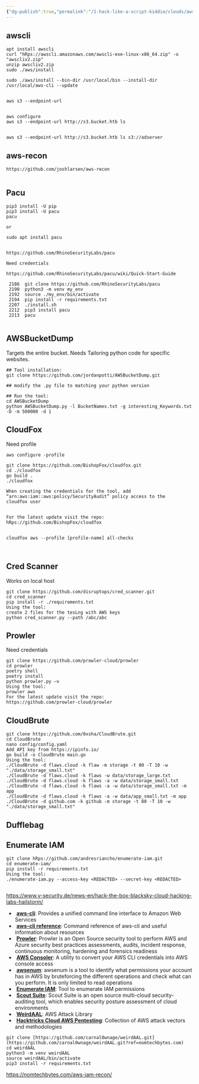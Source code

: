 ```yaml
---
{"dg-publish":true,"permalink":"/1-hack-like-a-script-kiddie/clouds/aws/aws-tools/","noteIcon":"","created":"2025-04-15T14:11:19.592-04:00"}
---
```






## awscli
```
apt install awscli
curl "hRps://awscli.amazonaws.com/awscli-exe-linux-x86_64.zip" -o "awscliv2.zip"
unzip awscliv2.zip
sudo ./aws/install

sudo ./aws/install --bin-dir /usr/local/bin --install-dir /usr/local/aws-cli --update


aws s3 --endpoint-url


aws configure
aws s3 --endpoint-url http://s3.bucket.htb ls


aws s3 --endpoint-url http://s3.bucket.htb ls s3://adserver
```

## aws-recon
```
https://github.com/joshlarsen/aws-recon


```
## Pacu
```
pip3 install -U pip
pip3 install -U pacu
pacu

or

sudo apt install pacu


https://github.com/RhinoSecurityLabs/pacu

Need credentials

https://github.com/RhinoSecurityLabs/pacu/wiki/Quick-Start-Guide

 2186  git clone https://github.com/RhinoSecurityLabs/pacu
 2190  python3 -m venv my_env
 2192  source ./my_env/bin/activate
 2194  pip install -r requirements.txt
 2207  ./install.sh
 2212  pip3 install pacu
 2213  pacu


```

## AWSBucketDump
Targets the entire bucket. 
Needs Tailoring python code for specific websites. 
```
## Tool installation:
git clone https://github.com/jordanpotti/AWSBucketDump.git

## modify the .py file to matching your python version

## Run the tool:
cd AWSBucketDump
python AWSBucketDump.py -l BucketNames.txt -g interesting_Keywords.txt -D -m 500000 -d 1 
```

## CloudFox
Need profile
```
aws configure -profile

git clone https://github.com/BishopFox/cloudfox.git
cd ./cloudfox
go build .
./cloudfox

When creating the credentials for the tool, add
“arn:aws:iam::aws:policy/SecurityAudit” policy access to the
cloudfox user


For the latest update visit the repo:
hRps://github.com/BishopFox/cloudfox


cloudfox aws --profile [profile-name] all-checks



```

## Cred Scanner
Works on local host
```
git clone https://github.com/disruptops/cred_scanner.git
cd cred_scanner
pip install -r ./requirements.txt
Using the tool:
create 2 files for the tesLng with AWS keys
python cred_scanner.py --path /abc/abc

```
## Prowler

Need credentials
```
git clone https://github.com/prowler-cloud/prowler
cd prowler
poetry shell
poetry install
python prowler.py –v
Using the tool:
prowler aws
For the latest update visit the repo:
https://github.com/prowler-cloud/prowler

```

## CloudBrute
```
git clone https://github.com/0xsha/CloudBrute.git
cd CloudBrute
nano config/config.yaml
Add API key from https://ipinfo.io/
go build -o CloudBrute main.go
Using the tool:
./CloudBrute -d flaws.cloud -k flaw -m storage -t 80 -T 10 -w "./data/storage_small.txt"
./CloudBrute -d flaws.cloud -k flaws -w data/storage_large.txt
./CloudBrute -d flaws.cloud -k flaws -a -w data/storage_small.txt
./CloudBrute -d flaws.cloud -k flaws -a -w data/storage_small.txt -m app
./CloudBrute -d flaws.cloud -k flaws -a -w data/app_small.txt -m app
./CloudBrute -d github.com -k github -m storage -t 80 -T 10 -w "./data/storage_small.txt"
```

## Dufflebag

## Enumerate IAM
```
git clone hRps://github.com/andresriancho/enumerate-iam.git
cd enumerate-iam/
pip install -r requirements.txt
Using the tool:
./enumerate-iam.py --access-key <REDACTED> --secret-key <REDACTED>


```

https://www.y-security.de/news-en/hack-the-box-blacksky-cloud-hacking-labs-hailstorm/
-  **[aws-cli](https://github.com/aws/aws-cli)**: Provides a unified command line interface to Amazon Web Services
-  **[aws-cli reference](https://docs.aws.amazon.com/cli/latest/reference/index.html#cli-aws)**: Command reference of aws-cli and useful information about resources
-  [**Prowler**](https://github.com/prowler-cloud/prowler): Prowler is an Open Source security tool to perform AWS and Azure security best practices assessments, audits, incident response, continuous monitoring, hardening and forensics readiness
-  [**AWS Consoler**](https://github.com/NetSPI/aws_consoler): A utility to convert your AWS CLI credentials into AWS console access
-  [**awsenum**](https://github.com/zer1t0/awsenum): awsenum is a tool to identify what permissions your account has in AWS by bruteforcing the different operations and check what can you perform. It is only limited to read operations
-  [**Enumerate IAM**](https://github.com/andresriancho/enumerate-iam): Tool to enumerate IAM permissions
-  **[Scout Suite](https://github.com/nccgroup/ScoutSuite)**: Scout Suite is an open source multi-cloud security-auditing tool, which enables security posture assessment of cloud environments
-  **[WeirdAAL](https://github.com/carnal0wnage/weirdAAL)**: AWS Attack Library
-  [**Hacktricks Cloud AWS Pentesting**](https://cloud.hacktricks.xyz/pentesting-cloud/aws-pentesting): Collection of AWS attack vectors and methodologies

```
git clone [https://github.com/carnal0wnage/weirdAAL.git](https://github.com/carnal0wnage/weirdAAL.git?ref=nomtechbytes.com)  
cd weirdAAL  
python3 -m venv weirdAAL  
source weirdAAL/bin/activate  
pip3 install -r requirements.txt
```

https://nomtechbytes.com/aws-iam-recon/

